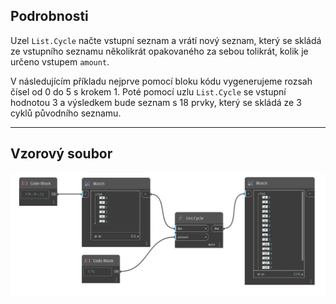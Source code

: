 ## Podrobnosti
Uzel `List.Cycle` načte vstupní seznam a vrátí nový seznam, který se skládá ze vstupního seznamu několikrát opakovaného za sebou tolikrát, kolik je určeno vstupem `amount`.

V následujícím příkladu nejprve pomocí bloku kódu vygenerujeme rozsah čísel od 0 do 5 s krokem 1. Poté pomocí uzlu `List.Cycle` se vstupní hodnotou 3 a výsledkem bude seznam s 18 prvky, který se skládá ze 3 cyklů původního seznamu.
___
## Vzorový soubor

![List.Cycle](./DSCore.List.Cycle_img.jpg)
